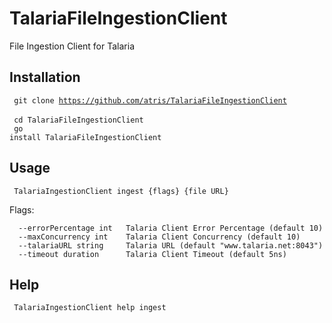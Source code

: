 # TalariaFileIngestionClient
File Ingestion Client for Talaria

## Installation

<code> git clone https://github.com/atris/TalariaFileIngestionClient  </code>
<br>
<code> cd TalariaFileIngestionClient </code>
<br>
<code> go install TalariaFileIngestionClient </code>

## Usage

<code> TalariaIngestionClient ingest {flags} {file URL} </code>
  
Flags:

      --errorPercentage int   Talaria Client Error Percentage (default 10)
      --maxConcurrency int    Talaria Client Concurrency (default 10)
      --talariaURL string     Talaria URL (default "www.talaria.net:8043")
      --timeout duration      Talaria Client Timeout (default 5ns)
  
  
## Help
  
<code> TalariaIngestionClient help ingest <code>
